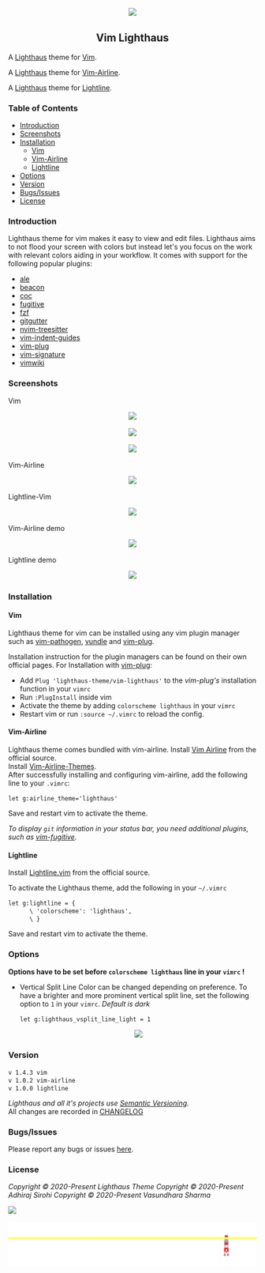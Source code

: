 <p align="center"><img src="https://raw.githubusercontent.com/lighthaus-theme/vim/0f2eeb2b9caa99a22487b84f54704ba5a9650c1a/assets/vim-badge.svg" width="150"><p>

<h2 align="center">Vim Lighthaus</h2>

A [Lighthaus](https://github.com/lighthaus-theme/lighthaus) theme for [Vim](https://github.com/vim/vim).

A [Lighthaus](https://github.com/lighthaus-theme/lighthaus) theme for [Vim-Airline](https://github.com/vim-airline/vim-airline).

A [Lighthaus](https://github.com/lighthaus-theme/lighthaus) theme for [Lightline](https://github.com/Brutuski/lightline.vim).


### Table of Contents
- [Introduction](#introuction)
- [Screenshots](#screenshots)
- [Installation](#installation)
  - [Vim](#vim)
  - [Vim-Airline](#vim-airline)
  - [Lightline](#lightline)
- [Options](#options)
- [Version](#version)
- [Bugs/Issues](#bugs/issues)
- [License](#license)

### Introduction
Lighthaus theme for vim makes it easy to view and edit files.
Lighthaus aims to not flood your screen with colors but instead let's you focus on the work with relevant colors aiding in your workflow.
It comes with support for the following popular plugins:
- [ale](https://github.com/dense-analysis/ale)
- [beacon](https://github.com/DanilaMihailov/beacon.nvim)
- [coc](https://github.com/neoclide/coc.nvim)
- [fugitive](https://github.com/tpope/vim-fugitive)
- [fzf](https://github.com/junegunn/fzf)
- [gitgutter](https://github.com/airblade/vim-gitgutter)
- [nvim-treesitter](https://github.com/nvim-treesitter/nvim-treesitter)
- [vim-indent-guides](https://github.com/nathanaelkane/vim-indent-guides)
- [vim-plug](https://github.com/junegunn/vim-plug)
- [vim-signature](https://github.com/kshenoy/vim-signature)
- [vimwiki](https://github.com/vimwiki/vimwiki)

### Screenshots
Vim
<p align="center"><img src="https://github.com/lighthaus-theme/vim/blob/master/assets/vim1.png?raw=true"><p>
<p align="center"><img src="https://github.com/lighthaus-theme/vim/blob/master/assets/vim2.png?raw=true"><p>
<p align="center"><img src="https://github.com/lighthaus-theme/vim/blob/master/assets/vim3.png?raw=true"><p>

Vim-Airline
<p align="center"><img src="https://github.com/lighthaus-theme/vim-lighthaus/blob/master/assets/airline.png?raw=true"><p>

Lightline-Vim
<p align="center"><img src="https://github.com/lighthaus-theme/vim-lighthaus/blob/master/assets/lightline.png?raw=true"><p>

Vim-Airline demo
<p align="center"><img src="https://raw.githubusercontent.com/lighthaus-theme/demo-assets/main/assets/airline.gif"><p>
Lightline demo
<p align="center"><img src="https://raw.githubusercontent.com/lighthaus-theme/demo-assets/main/assets/lightline.gif"><p>


### Installation

#### Vim
Lighthaus theme for vim can be installed using any vim plugin manager such as [vim-pathogen](https://github.com/tpope/vim-pathogen), [vundle](https://github.com/VundleVim/Vundle.vim) and [vim-plug](https://github.com/junegunn/vim-plug).

Installation instruction for the plugin managers can be found on their own official pages.
For Installation with [vim-plug](https://github.com/junegunn/vim-plug):
- Add `Plug 'lighthaus-theme/vim-lighthaus'` to the _vim-plug's_ installation function in your `vimrc`
- Run `:PlugInstall` inside vim
- Activate the theme by adding `colorscheme lighthaus` in your `vimrc`
- Restart vim or run `:source ~/.vimrc` to reload the config.

#### Vim-Airline
Lighthaus theme comes bundled with vim-airline.
Install [Vim Airline](https://github.com/vim-airline/vim-airline) from the official source. <br>
Install [Vim-Airline-Themes](https://github.com/vim-airline/vim-airline-themes#vim-airline-themes--). <br>
After successfully installing and configuring vim-airline, add the following line to your `.vimrc`:

``` vim
let g:airline_theme='lighthaus'
```
Save and restart vim to activate the theme.<br>

_To display `git` information in your status bar, you need additional plugins, such as [vim-fugitive](https://github.com/tpope/vim-fugitive)._


#### Lightline
Install [Lightline.vim](https://github.com/Brutuski/lightline.vim) from the official source.<br>

To activate the Lighthaus theme, add the following in your `~/.vimrc`

``` vim
let g:lightline = {
      \ 'colorscheme': 'lighthaus',
      \ }
```
Save and restart vim to activate the theme.

### Options
**Options have to be set before `colorscheme lighthaus` line in your `vimrc` !**
- Vertical Split Line Color can be changed depending on preference.
To have a brighter and more prominent vertical split line, set the following option to `1` in your `vimrc`. _Default is dark_
    ```vim
    let g:lighthaus_vsplit_line_light = 1
    ```
    <p align="center"><img src="https://github.com/lighthaus-theme/vim-lighthaus/blob/master/assets/vim_vsplit.gif?raw=true"><p>

### Version
```vim
v 1.4.3 vim
v 1.0.2 vim-airline
v 1.0.0 lightline
```

_Lighthaus and all it's projects use [Semantic Versioning](https://semver.org/)._ <br/>
All changes are recorded in [CHANGELOG](https://github.com/lighthaus-theme/vim/blob/master/CHANGELOG.md)

### Bugs/Issues
Please report any bugs or issues [here](https://github.com/lighthaus-theme/vim/issues).

### License

_Copyright © 2020-Present Lighthaus Theme_
_Copyright © 2020-Present Adhiraj Sirohi_
_Copyright © 2020-Present Vasundhara Sharma_

<p align="left"><a href="https://github.com/Brutuski/lighthaus-vim-airline/blob/master/LICENSE"><img src="https://img.shields.io/static/v1.svg??style=flat&logo=appveyore&label=License&message=MIT&colorA=1C918A&colorB=50C16E"/></a></p>

<p align="center"><img src="https://raw.githubusercontent.com/lighthaus-theme/lighthaus/9e5cf66db03fc3e183e6cfbf7c4c04263a4f23df/ImageResources/lighthaus-border.svg"><p>
